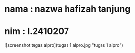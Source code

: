 # nama : nazwa hafizah tanjung 
# nim : I.2410207
![screenshot tugas alpro](tugas 1 alpro.jpg "tugas 1 alpro")

